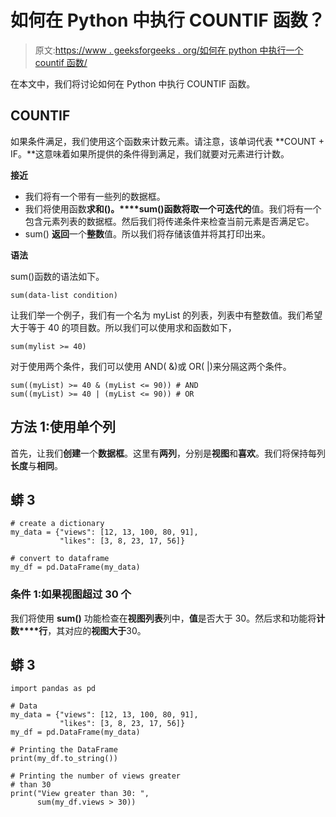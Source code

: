 # 如何在 Python 中执行 COUNTIF 函数？

> 原文:[https://www . geeksforgeeks . org/如何在 python 中执行一个 countif 函数/](https://www.geeksforgeeks.org/how-to-perform-a-countif-function-in-python/)

在本文中，我们将讨论如何在 Python 中执行 COUNTIF 函数。

## **COUNTIF**

如果条件满足，我们使用这个函数来计数元素。请注意，该单词代表 **COUNT + IF。**这意味着如果所提供的条件得到满足，我们就要对元素进行计数。

**接近**

*   我们将有一个带有一些列的数据框。
*   我们将使用函数**求和()。****sum()**函数将取一个**可迭代的**值。我们将有一个包含元素列表的数据框。然后我们将传递条件来检查当前元素是否满足它。
*   sum() **返回**一个**整数**值。所以我们将存储该值并将其打印出来。

**语法**

sum()函数的语法如下。

```
sum(data-list condition)
```

让我们举一个例子，我们有一个名为 myList 的列表，列表中有整数值。我们希望大于等于 40 的项目数。所以我们可以使用求和函数如下，

```
sum(mylist >= 40)
```

对于使用两个条件，我们可以使用 AND( &)或 OR( |)来分隔这两个条件。

```
sum((myList) >= 40 & (myList <= 90)) # AND
sum((myList) >= 40 | (myList <= 90)) # OR
```

## 方法 1:使用单个列

首先，让我们**创建**一个**数据框**。这里有**两列**，分别是**视图**和**喜欢**。我们将保持每列**长度**与**相同**。

## 蟒 3

```
# create a dictionary
my_data = {"views": [12, 13, 100, 80, 91],
           "likes": [3, 8, 23, 17, 56]}

# convert to dataframe
my_df = pd.DataFrame(my_data)
```

### 条件 1:如果视图超过 30 个

我们将使用 **sum()** 功能检查在**视图列表**列中，**值**是否大于 30。然后求和功能将**计数****行**，其对应的**视图大于**30。

## 蟒 3

```
import pandas as pd

# Data
my_data = {"views": [12, 13, 100, 80, 91], 
           "likes": [3, 8, 23, 17, 56]}
my_df = pd.DataFrame(my_data)

# Printing the DataFrame
print(my_df.to_string())

# Printing the number of views greater
# than 30
print("View greater than 30: ",
      sum(my_df.views > 30))
```
